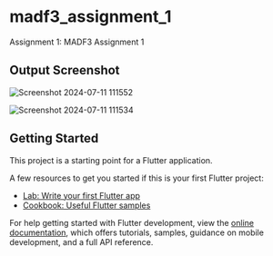# madf3_assignment_1

Assignment 1: MADF3 Assignment 1

## Output Screenshot
![Screenshot 2024-07-11 111552](https://github.com/makgr/assignment/assets/19414854/d8c1597e-ec02-4efa-8a2a-61ccd03799c2)


![Screenshot 2024-07-11 111534](https://github.com/makgr/assignment/assets/19414854/e29703b2-49d7-4655-b498-6e2702e0f680)

## Getting Started

This project is a starting point for a Flutter application.

A few resources to get you started if this is your first Flutter project:

- [Lab: Write your first Flutter app](https://docs.flutter.dev/get-started/codelab)
- [Cookbook: Useful Flutter samples](https://docs.flutter.dev/cookbook)

For help getting started with Flutter development, view the
[online documentation](https://docs.flutter.dev/), which offers tutorials,
samples, guidance on mobile development, and a full API reference.
